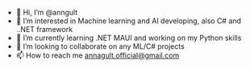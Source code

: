 - 👋 Hi, I’m @anngult
- 👀 I’m interested in Machine learning and AI developing, also C# and ..NET framework 
- 🌱 I’m currently learning .NET MAUI and working on my Python skills
- 💞️ I’m looking to collaborate on any ML/C# projects
- 📫 How to reach me annagult.official@gmail.com

<!---
anngult/anngult is a ✨ special ✨ repository because its `README.md` (this file) appears on your GitHub profile.
You can click the Preview link to take a look at your changes.
--->
